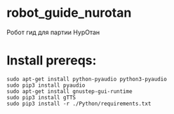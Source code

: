 # robot_guide_nurotan
Робот гид для партии НурОтан

#  Install prereqs:
```
sudo apt-get install python-pyaudio python3-pyaudio  
sudo pip3 install pyaudio  
sudo apt-get install gnustep-gui-runtime  
sudo pip3 install gTTS
sudo pip3 install -r ./Python/requirements.txt
```
